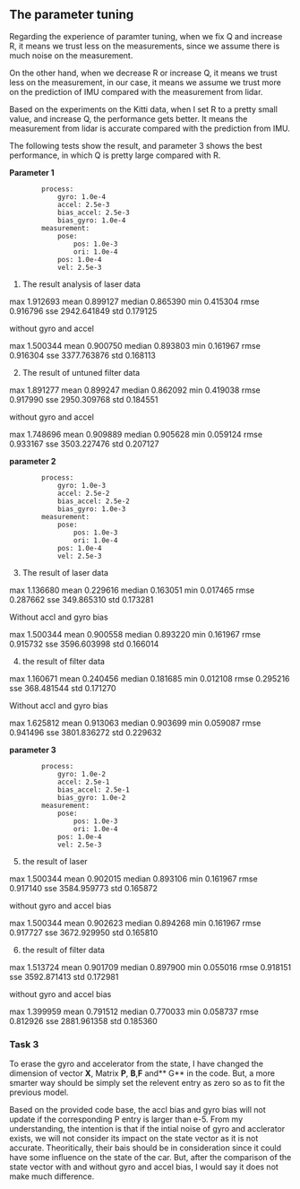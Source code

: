 ## The parameter tuning

Regarding the experience of paramter tuning, when we fix Q and increase R, it means we trust less on the measurements, since we assume there is much noise on the measurement.

On the other hand, when we decrease R or increase Q, it means we trust less on the measurement, in our case, it means we assume we trust more on the prediction of IMU compared with the measurement from lidar.

Based on the experiments on the Kitti data, when I set R to a pretty small value, and increase Q, the performance gets better. It means the measurement from lidar is accurate compared with the prediction from IMU.

The following tests show the result, and parameter 3 shows the best performance, in which Q is pretty large compared with R.

**Parameter 1**

```
        process:
            gyro: 1.0e-4
            accel: 2.5e-3
            bias_accel: 2.5e-3
            bias_gyro: 1.0e-4
        measurement:
            pose:
                pos: 1.0e-3
                ori: 1.0e-4
            pos: 1.0e-4  
            vel: 2.5e-3
```

1. The result analysis of  laser data

max	1.912693
mean	0.899127
median	0.865390
min	0.415304
rmse	0.916796
sse	2942.641849
std	0.179125

without gyro and accel

max	1.500344
mean	0.900750
median	0.893803
min	0.161967
rmse	0.916304
sse	3377.763876
std	0.168113

2. The result of untuned filter data

max	1.891277
mean	0.899247
median	0.862092
min	0.419038
rmse	0.917990
sse	2950.309768
std	0.184551

without gyro and accel

max	1.748696
mean	0.909889
median	0.905628
min	0.059124
rmse	0.933167
sse	3503.227476
std	0.207127

**parameter 2**

```
        process:
            gyro: 1.0e-3
            accel: 2.5e-2
            bias_accel: 2.5e-2
            bias_gyro: 1.0e-3
        measurement:
            pose:
                pos: 1.0e-3
                ori: 1.0e-4
            pos: 1.0e-4  
            vel: 2.5e-3
```

3. The result of laser data

max	1.136680
mean	0.229616
median	0.163051
min	0.017465
rmse	0.287662
sse	349.865310
std	0.173281

Without accl and gyro bias

max	1.500344
mean	0.900558
median	0.893220
min	0.161967
rmse	0.915732
sse	3596.603998
std	0.166014

4. the result of filter data

max	1.160671
mean	0.240456
median	0.181685
min	0.012108
rmse	0.295216
sse	368.481544
std	0.171270

Without accl and gyro bias

max	1.625812
mean	0.913063
median	0.903699
min	0.059087
rmse	0.941496
sse	3801.836272
std	0.229632

**parameter 3**

```
        process:
            gyro: 1.0e-2
            accel: 2.5e-1
            bias_accel: 2.5e-1
            bias_gyro: 1.0e-2
        measurement:
            pose:
                pos: 1.0e-3
                ori: 1.0e-4
            pos: 1.0e-4  
            vel: 2.5e-3
```

5. the result of laser

max	1.500344
mean	0.902015
median	0.893106
min	0.161967
rmse	0.917140
sse	3584.959773
std	0.165872

without gyro and accel bias

max	1.500344
mean	0.902623
median	0.894268
min	0.161967
rmse	0.917727
sse	3672.929950
std	0.165810

6. the result of filter data

max	1.513724
mean	0.901709
median	0.897900
min	0.055016
rmse	0.918151
sse	3592.871413
std	0.172981

without gyro and accel bias

max	1.399959
mean	0.791512
median	0.770033
min	0.058737
rmse	0.812926
sse	2881.961358
std	0.185360

### Task 3

To erase the gyro and accelerator from the state, I have changed the dimension of vector **X**, Matrix **P**, **B**,**F** and** G** in the code. But, a more smarter way should be simply set the relevent entry as zero so as to fit the previous model.

Based on the provided code base, the accl bias and gyro bias will not update if the corresponding P  entry is larger than e-5. From my understanding, the intention is that if the intial noise of gyro and acclerator exists, we will not consider its impact on the state vector as it is not accurate. Theoritically, their bais should be in consideration since it could have some influence on the state of the car. But, after the comparison of the state vector with and without gyro and accel bias, I would say it does not make much difference.

